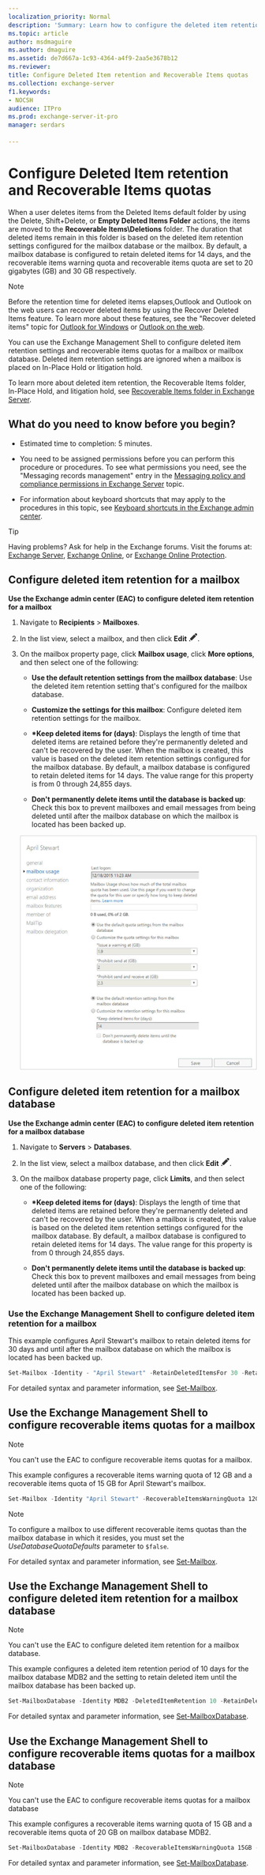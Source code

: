 ```yaml
---
localization_priority: Normal
description: 'Summary: Learn how to configure the deleted item retention period for a mailbox or mailbox database in Exchange Server 2016 or Exchange Server 2019.'
ms.topic: article
author: msdmaguire
ms.author: dmaguire
ms.assetid: de7d667a-1c93-4364-a4f9-2aa5e3678b12
ms.reviewer:
title: Configure Deleted Item retention and Recoverable Items quotas
ms.collection: exchange-server
f1.keywords:
- NOCSH
audience: ITPro
ms.prod: exchange-server-it-pro
manager: serdars

---
```


# Configure Deleted Item retention and Recoverable Items quotas

When a user deletes items from the Deleted Items default folder by using the Delete, Shift+Delete, or **Empty Deleted Items Folder** actions, the items are moved to the **Recoverable Items\Deletions** folder. The duration that deleted items remain in this folder is based on the deleted item retention settings configured for the mailbox database or the mailbox. By default, a mailbox database is configured to retain deleted items for 14 days, and the recoverable items warning quota and recoverable items quota are set to 20 gigabytes (GB) and 30 GB respectively.

> [!NOTE]
> Before the retention time for deleted items elapses,Outlook and Outlook on the web users can recover deleted items by using the Recover Deleted Items feature. To learn more about these features, see the "Recover deleted items" topic for [Outlook for Windows](https://support.microsoft.com/office/49e81f3c-c8f4-4426-a0b9-c0fd751d48ce) or [Outlook on the web](https://support.microsoft.com/office/a8ca78ac-4721-4066-95dd-571842e9fb11).

You can use the Exchange Management Shell to configure deleted item retention settings and recoverable items quotas for a mailbox or mailbox database. Deleted item retention settings are ignored when a mailbox is placed on In-Place Hold or litigation hold.

To learn more about deleted item retention, the Recoverable Items folder, In-Place Hold, and litigation hold, see [Recoverable Items folder in Exchange Server](../../policy-and-compliance/recoverable-items-folder/recoverable-items-folder.md).

## What do you need to know before you begin?

- Estimated time to completion: 5 minutes.

- You need to be assigned permissions before you can perform this procedure or procedures. To see what permissions you need, see the "Messaging records management" entry in the [Messaging policy and compliance permissions in Exchange Server](../../permissions/feature-permissions/policy-and-compliance-permissions.md) topic.

- For information about keyboard shortcuts that may apply to the procedures in this topic, see [Keyboard shortcuts in the Exchange admin center](../../about-documentation/exchange-admin-center-keyboard-shortcuts.md).

> [!TIP]
> Having problems? Ask for help in the Exchange forums. Visit the forums at: [Exchange Server](https://social.technet.microsoft.com/forums/office/home?category=exchangeserver), [Exchange Online](https://social.technet.microsoft.com/forums/msonline/home?forum=onlineservicesexchange), or [Exchange Online Protection](https://social.technet.microsoft.com/forums/forefront/home?forum=FOPE).

## Configure deleted item retention for a mailbox

 **Use the Exchange admin center (EAC) to configure deleted item retention for a mailbox**

1. Navigate to **Recipients** \> **Mailboxes**.

2. In the list view, select a mailbox, and then click **Edit** ![Edit icon](../../media/ITPro_EAC_EditIcon.png).

3. On the mailbox property page, click **Mailbox usage**, click **More options**, and then select one of the following:

   - **Use the default retention settings from the mailbox database**: Use the deleted item retention setting that's configured for the mailbox database.

   - **Customize the settings for this mailbox**: Configure deleted item retention settings for the mailbox.

   - **\*Keep deleted items for (days)**: Displays the length of time that deleted items are retained before they're permanently deleted and can't be recovered by the user. When the mailbox is created, this value is based on the deleted item retention settings configured for the mailbox database. By default, a mailbox database is configured to retain deleted items for 14 days. The value range for this property is from 0 through 24,855 days.

   - **Don't permanently delete items until the database is backed up**: Check this box to prevent mailboxes and email messages from being deleted until after the mailbox database on which the mailbox is located has been backed up.

   ![default retention settings](../../media/f91ba717-276d-4b2b-87c4-036b92db1e85.jpg)

## Configure deleted item retention for a mailbox database

 **Use the Exchange admin center (EAC) to configure deleted item retention for a mailbox database**

1. Navigate to **Servers** \> **Databases**.

2. In the list view, select a mailbox database, and then click **Edit** ![Edit icon](../../media/ITPro_EAC_EditIcon.png).

3. On the mailbox database property page, click **Limits**, and then select one of the following:

   - **\*Keep deleted items for (days)**: Displays the length of time that deleted items are retained before they're permanently deleted and can't be recovered by the user. When a mailbox is created, this value is based on the deleted item retention settings configured for the mailbox database. By default, a mailbox database is configured to retain deleted items for 14 days. The value range for this property is from 0 through 24,855 days.

   - **Don't permanently delete items until the database is backed up**: Check this box to prevent mailboxes and email messages from being deleted until after the mailbox database on which the mailbox is located has been backed up.

### Use the Exchange Management Shell to configure deleted item retention for a mailbox

This example configures April Stewart's mailbox to retain deleted items for 30 days and until after the mailbox database on which the mailbox is located has been backed up.

```PowerShell
Set-Mailbox -Identity - "April Stewart" -RetainDeletedItemsFor 30 -RetainDeletedItemsUntilBackup $true
```

For detailed syntax and parameter information, see [Set-Mailbox](https://docs.microsoft.com/powershell/module/exchange/set-mailbox).

## Use the Exchange Management Shell to configure recoverable items quotas for a mailbox

> [!NOTE]
> You can't use the EAC to configure recoverable items quotas for a mailbox.

This example configures a recoverable items warning quota of 12 GB and a recoverable items quota of 15 GB for April Stewart's mailbox.

```PowerShell
Set-Mailbox -Identity "April Stewart" -RecoverableItemsWarningQuota 12GB -RecoverableItemsQuota 15GB -UseDatabaseQuotaDefaults $false
```

> [!NOTE]
> To configure a mailbox to use different recoverable items quotas than the mailbox database in which it resides, you must set the _UseDatabaseQuotaDefaults_ parameter to `$false`.

For detailed syntax and parameter information, see [Set-Mailbox](https://docs.microsoft.com/powershell/module/exchange/set-mailbox).

## Use the Exchange Management Shell to configure deleted item retention for a mailbox database

> [!NOTE]
> You can't use the EAC to configure deleted item retention for a mailbox database.

This example configures a deleted item retention period of 10 days for the mailbox database MDB2 and the setting to retain deleted item until the mailbox database has been backed up.

```PowerShell
Set-MailboxDatabase -Identity MDB2 -DeletedItemRetention 10 -RetainDeletedItemsUntilBackup $true
```

For detailed syntax and parameter information, see [Set-MailboxDatabase](https://docs.microsoft.com/powershell/module/exchange/set-mailboxdatabase).

## Use the Exchange Management Shell to configure recoverable items quotas for a mailbox database

> [!NOTE]
> You can't use the EAC to configure recoverable items quotas for a mailbox database

This example configures a recoverable items warning quota of 15 GB and a recoverable items quota of 20 GB on mailbox database MDB2.

```PowerShell
Set-MailboxDatabase -Identity MDB2 -RecoverableItemsWarningQuota 15GB -RecoverableItemsQuota 20GB
```

For detailed syntax and parameter information, see [Set-MailboxDatabase](https://docs.microsoft.com/powershell/module/exchange/set-mailboxdatabase).
